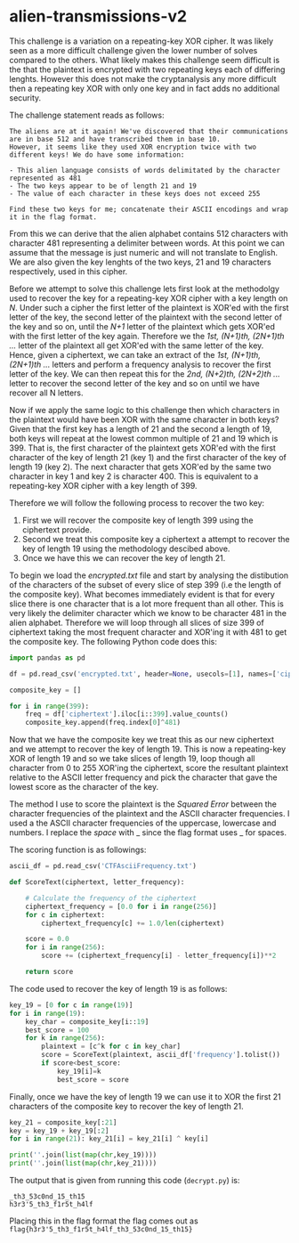 # alien-transmissions-v2

This challenge is a variation on a repeating-key XOR cipher. It was likely seen as a more difficult challenge given the lower number of solves compared to the others. What likely makes this challenge seem difficult is the that the plaintext is encrypted with two repeating keys each of differing lenghts. However this does not make the cryptanalysis any more difficult then a repeating key XOR with only one key and in fact adds no additional security.

The challenge statement reads as follows:

```
The aliens are at it again! We've discovered that their communications are in base 512 and have transcribed them in base 10. 
However, it seems like they used XOR encryption twice with two different keys! We do have some information:

- This alien language consists of words delimitated by the character represented as 481
- The two keys appear to be of length 21 and 19
- The value of each character in these keys does not exceed 255

Find these two keys for me; concatenate their ASCII encodings and wrap it in the flag format.
```

From this we can derive that the alien alphabet contains 512 characters with character 481 representing a delimiter between words. At this point we can assume that the message is just numeric and will not translate to English. 
We are also given the key lenghts of the two keys, 21 and 19 characters respectively, used in this cipher.

Before we attempt to solve this challenge lets first look at the methodolgy used to recover the key for a repeating-key XOR cipher with a key length on *N*. Under such a cipher the first letter of the plaintext is XOR'ed with the first letter of the key, the second letter of the plaintext with the second letter of the key and so on, until the *N+1* letter of the plaintext which gets XOR'ed with the first letter of the key again. Therefore we the *1st, (N+1)th, (2N+1)th ...* letter of the plaintext all get XOR'ed with the same letter of the key. Hence, given a ciphertext, we can take an extract of the *1st, (N+1)th, (2N+1)th ...* letters and perform a frequency analysis to recover the first letter of the key. We can then repeat this for the *2nd, (N+2)th, (2N+2)th ...* letter to recover the second letter of the key and so on until we have recover all N letters.

Now if we apply the same logic to this challenge then which characters in the plaintext would have been XOR with the same character in both keys? Given that the first key has a length of 21 and the second a length of 19, both keys will repeat at the lowest common multiple of 21 and 19 which is 399. That is, the first character of the plaintext gets XOR'ed with the first character of the key of length 21 (key 1) and the first character of the key of length 19 (key 2). The next character that gets XOR'ed by the same two character in key 1 and key 2 is character 400. This is equivalent to a repeating-key XOR cipher with a key length of 399.

Therefore we will follow the following process to recover the two key:
1. First we will recover the composite key of length 399 using the ciphertext provide.
2. Second we treat this composite key a ciphertext a attempt to recover the key of length 19 using the methodology descibed above.
3. Once we have this we can recover the key of length 21.

To begin we load the *encrypted.txt* file and start by analysing the distibution of the characters of the subset of every slice of step 399 (i.e the length of the composite key). What becomes immediately evident is that for every slice there is one character that is a lot more frequent than all other. This is very likely the delimiter character which we know to be character 481 in the alien alphabet. Therefore we will loop through all slices of size 399 of ciphertext taking the most frequent character and XOR'ing it with 481 to get the composite key. The following Python code does this:

```python
import pandas as pd 

df = pd.read_csv('encrypted.txt', header=None, usecols=[1], names=['ciphertext'])

composite_key = []

for i in range(399):
    freq = df['ciphertext'].iloc[i::399].value_counts()
    composite_key.append(freq.index[0]^481)
```

Now that we have the composite key we treat this as our new ciphertext and we attempt to recover the key of length 19. This is now a repeating-key XOR of length 19 and so we take slices of length 19, loop though all character from 0 to 255 XOR'ing the ciphertext, score the resultant plaintext relative to the ASCII letter frequency and pick the character that gave the lowest score as the character of the key.

The method I use to score the plaintext is the *Squared Error* between the character frequencies of the plaintext and the ASCII character frequencies. I used a the ASCII character frequencies of the uppercase, lowercase and numbers. I replace the *space*  with _ since the flag format uses _ for spaces.

The scoring function is as followings:

```python
ascii_df = pd.read_csv('CTFAsciiFrequency.txt')

def ScoreText(ciphertext, letter_frequency):

    # Calculate the frequency of the ciphertext
    ciphertext_frequency = [0.0 for i in range(256)]
    for c in ciphertext: 
        ciphertext_frequency[c] += 1.0/len(ciphertext)

    score = 0.0
    for i in range(256):
        score += (ciphertext_frequency[i] - letter_frequency[i])**2

    return score
```

The code used to recover the key of length 19 is as follows:

```python
key_19 = [0 for c in range(19)]
for i in range(19):
    key_char = composite_key[i::19]
    best_score = 100
    for k in range(256):
        plaintext = [c^k for c in key_char]
        score = ScoreText(plaintext, ascii_df['frequency'].tolist())
        if score<best_score: 
            key_19[i]=k
            best_score = score
```

Finally, once we have the key of length 19 we can use it to XOR the first 21 characters of the composite key to recover the key of length 21.

```python
key_21 = composite_key[:21]
key = key_19 + key_19[:2]
for i in range(21): key_21[i] = key_21[i] ^ key[i]

print(''.join(list(map(chr,key_19))))
print(''.join(list(map(chr,key_21))))
```
The output that is given from running this code (`decrypt.py`) is:
```
_th3_53c0nd_15_th15
h3r3'5_th3_f1r5t_h4lf
```

Placing this in the flag format the flag comes out as `flag{h3r3'5_th3_f1r5t_h4lf_th3_53c0nd_15_th15}`
